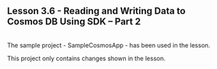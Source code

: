 ## Lesson 3.6 - Reading and Writing Data to Cosmos DB Using SDK – Part 2

<br/>
The sample project - SampleCosmosApp - has been used in the lesson.

This project only contains changes shown in the lesson.
    

    
